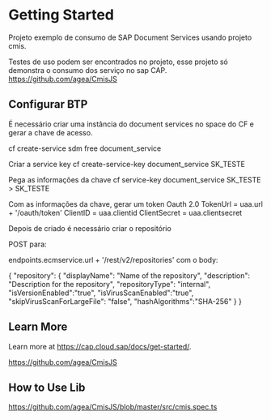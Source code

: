 # Getting Started

Projeto exemplo de consumo de SAP Document Services usando projeto cmis.

Testes de uso podem ser encontrados no projeto, esse projeto só demonstra o consumo dos serviço no sap CAP.
https://github.com/agea/CmisJS

## Configurar BTP

É necessário criar uma instância do document services no space do CF e gerar a chave de acesso.

cf create-service sdm free document_service

Criar a service key
cf create-service-key document_service SK_TESTE

Pega as informações da chave
cf service-key document_service SK_TESTE > SK_TESTE

Com as informações da chave, gerar um token Oauth 2.0
TokenUrl = uaa.url + '/oauth/token'
ClientID = uaa.clientid
ClientSecret = uaa.clientsecret

Depois de criado é necessário criar o repositório

POST para:

endpoints.ecmservice.url + '/rest/v2/repositories'
com o body:

{
  "repository": {
		"displayName": "Name of the repository",
		"description": "Description for the repository",
		"repositoryType": "internal",
		"isVersionEnabled":"true",
		"isVirusScanEnabled":"true",
		"skipVirusScanForLargeFile": "false",
		"hashAlgorithms":"SHA-256"
  }
}

## Learn More

Learn more at https://cap.cloud.sap/docs/get-started/.

https://github.com/agea/CmisJS

## How to Use Lib
https://github.com/agea/CmisJS/blob/master/src/cmis.spec.ts